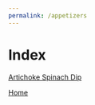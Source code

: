 ```yaml
---
permalink: /appetizers
---
```

# Index

[Artichoke Spinach Dip](/appetizers/artichoke-spinach-dip)

[Home](https://thomasjbarrett82.github.io)
